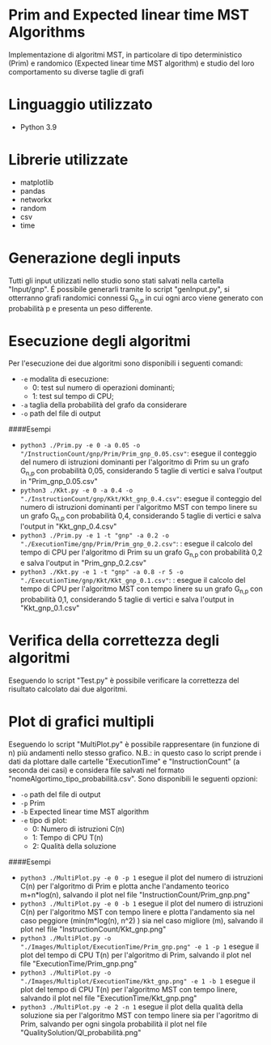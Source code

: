 # Prim and Expected linear time MST Algorithms

Implementazione di algoritmi MST, in particolare di tipo deterministico (Prim) e randomico (Expected linear time MST algorithm) e studio del loro 
comportamento su diverse taglie di grafi

# Linguaggio utilizzato

- Python 3.9

# Librerie utilizzate

- matplotlib
- pandas
- networkx
- random
- csv
- time

# Generazione degli inputs

Tutti gli input utilizzati nello studio sono stati salvati nella cartella "Input/gnp". É possibile generarli tramite lo 
script "genInput.py", si otterranno grafi randomici connessi G<sub>n,p </sub> in cui ogni arco viene generato con probabilità p 
e presenta un peso differente.

# Esecuzione degli algoritmi

Per l'esecuzione dei due algoritmi sono disponibili i seguenti comandi:
- ```-e``` modalita di esecuzione: 
     * 0: test sul numero di operazioni dominanti; 
     * 1: test sul tempo di CPU;
- ```-a``` taglia della probabilità del grafo da considerare
- ```-o``` path del file di output

####Esempi

- ```python3 ./Prim.py -e 0 -a 0.05 -o "/InstructionCount/gnp/Prim/Prim_gnp_0.05.csv"```: esegue 
il conteggio del numero di istruzioni dominanti per l'algoritmo di Prim su un grafo G<sub>n,p </sub> con probabilità 0,05,
considerando 5 taglie di vertici e salva l'output  in "Prim_gnp_0.05.csv"
- ```python3 ./Kkt.py -e 0 -a 0.4 -o "./InstructionCount/gnp/Kkt/Kkt_gnp_0.4.csv"```: esegue 
il conteggio del numero di istruzioni dominanti per l'algoritmo MST con tempo linere su un grafo G<sub>n,p </sub> con probabilità 0,4,
considerando 5 taglie di vertici e salva l'output  in "Kkt_gnp_0.4.csv"
- ```python3 ./Prim.py -e 1 -t "gnp" -a 0.2 -o "./ExecutionTime/gnp/Prim/Prim_gnp_0.2.csv"```: : esegue 
il calcolo del tempo di CPU per l'algoritmo di Prim su un grafo G<sub>n,p </sub> con probabilità 0,2 e salva l'output in "Prim_gnp_0.2.csv"
- ```python3 ./Kkt.py -e 1 -t "gnp" -a 0.8 -r 5 -o "./ExecutionTime/gnp/Kkt/Kkt_gnp_0.1.csv"```: : esegue 
il calcolo del tempo di CPU per l'algoritmo MST con tempo linere su un grafo G<sub>n,p </sub> con probabilità 0,1,
considerando 5 taglie di vertici e salva l'output  in "Kkt_gnp_0.1.csv"

# Verifica della correttezza degli algoritmi

Eseguendo lo script "Test.py" è possibile verificare la correttezza del risultato calcolato dai due algoritmi.


# Plot di grafici multipli

Eseguendo lo script "MultiPlot.py" è possibile rappresentare (in funzione di n) più andamenti nello stesso grafico. 
N.B.: in questo caso lo script prende i dati da plottare dalle cartelle "ExecutionTime" e "InstructionCount" (a seconda dei casi)
e considera file salvati nel formato "nomeAlgortimo_tipo_probabilità.csv".
Sono disponibili le seguenti opzioni:
- ```-o``` path del file di output
- ```-p``` Prim
- ```-b``` Expected linear time MST algorithm
- ```-e``` tipo di plot:
    * 0: Numero di istruzioni C(n)
    * 1: Tempo di CPU T(n)
    * 2: Qualità della soluzione

####Esempi

- ```python3 ./MultiPlot.py -e 0 -p 1``` esegue il plot
del numero di istruzioni C(n) per l'algoritmo di Prim e plotta anche l'andamento teorico m+n*log(n), salvando il plot nel file 
"InstructionCount/Prim_gnp.png"
- ```python3 ./MultiPlot.py -e 0 -b 1``` esegue il plot
del numero di istruzioni C(n) per l'algoritmo MST con tempo linere e plotta l'andamento sia nel caso peggiore (min(m*log(n), n^2) )
sia nel caso migliore (m), salvando il plot nel file "InstructionCount/Kkt_gnp.png"
- ```python3 ./MultiPlot.py -o "./Images/Multiplot/ExecutionTime/Prim_gnp.png" -e 1 -p 1``` esegue il plot
del tempo di CPU T(n) per l'algoritmo di Prim, salvando il plot nel file "ExecutionTime/Prim_gnp.png"
- ```python3 ./MultiPlot.py -o "./Images/Multiplot/ExecutionTime/Kkt_gnp.png" -e 1 -b 1``` esegue il plot
del tempo di CPU T(n) per l'algoritmo MST con tempo linere, salvando il plot nel file "ExecutionTime/Kkt_gnp.png"
- ```python3 ./MultiPlot.py -e 2 -n 1``` esegue il plot della qualità della soluzione sia per l'algoritmo MST con tempo linere
sia per l'agoritmo di Prim, salvando per ogni singola probabilità il plot nel file "QualitySolution/Ql_probabilità.png"